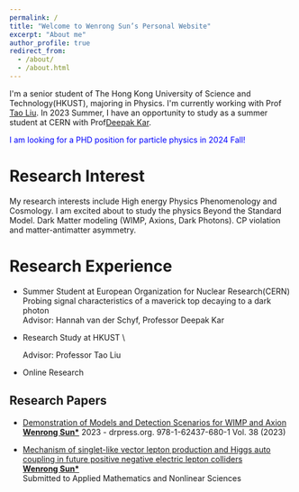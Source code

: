 ```yaml
---
permalink: /
title: "Welcome to Wenrong Sun’s Personal Website"
excerpt: "About me"
author_profile: true
redirect_from: 
  - /about/
  - /about.html
---
```


I'm a senior student of The Hong Kong University of Science and Technology(HKUST), majoring in Physics. I'm currently working with Prof [Tao Liu](https://physics.ust.hk/eng/people_detail.php?pplcat=1&id=38). In 2023 Summer, I have an opportunity to study as a summer student at CERN with Prof[Deepak Kar](https://atlas.cern/authors/deepak-kar).

<span style="color:blue">I am looking for a PHD position for particle physics in 2024 Fall!</span>


Research Interest
======
My research interests include High energy Physics Phenomenology and Cosmology. I am excited about to study the physics Beyond the Standard Model. Dark Matter modeling (WIMP, Axions, Dark Photons). CP violation and matter-antimatter asymmetry.


Research Experience
======
* Summer Student at European Organization for Nuclear Research(CERN) \
  Probing signal characteristics of a maverick top decaying to a dark photon\
  Advisor: Hannah van der Schyf, Professor Deepak Kar

* Research Study at HKUST \
  
  Advisor: Professor Tao Liu

* Online Research 

Research Papers
------
  
* [Demonstration of Models and Detection Scenarios for WIMP and Axion](https://www.researchgate.net/publication/369467898_Demonstration_of_Models_and_Detection_Scenarios_for_WIMP_And_Axion) \
  **<ins>Wenrong Sun\*</ins>** 2023 - drpress.org. 978-1-62437-680-1 Vol. 38 (2023)
  
* [Mechanism of singlet-like vector lepton production and Higgs auto coupling in future positive negative electric lepton colliders]() \
  **<ins>Wenrong Sun\*</ins>** \
  Submitted to Applied Mathematics and Nonlinear Sciences



